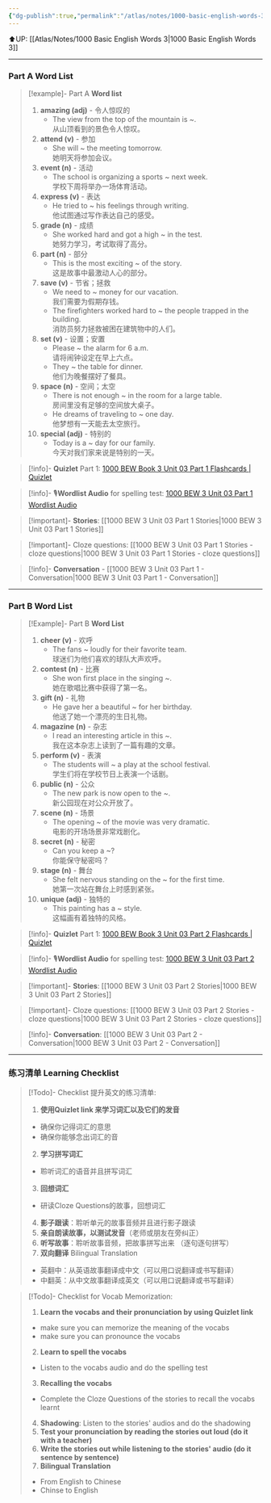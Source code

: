 ```yaml
---
{"dg-publish":true,"permalink":"/atlas/notes/1000-basic-english-words-3-unit-03/"}
---
```


⬆️UP: [[Atlas/Notes/1000 Basic English Words 3\|1000 Basic English Words 3]]

---
### Part A Word List


> [!example]- Part A **Word list**
> 1. **amazing (adj)** - 令人惊叹的
>     - The view from the top of the mountain is ~.  
>         从山顶看到的景色令人惊叹。
> 2. **attend (v)** - 参加
>     - She will ~ the meeting tomorrow.  
>         她明天将参加会议。
> 3. **event (n)** - 活动
>     - The school is organizing a sports ~ next week.  
>         学校下周将举办一场体育活动。
> 4. **express (v)** - 表达
>     - He tried to ~ his feelings through writing.  
>         他试图通过写作表达自己的感受。
> 5. **grade (n)** - 成绩
>     - She worked hard and got a high ~ in the test.  
>         她努力学习，考试取得了高分。
> 6. **part (n)** - 部分
>     - This is the most exciting ~ of the story.  
>         这是故事中最激动人心的部分。
> 7. **save (v)** - 节省；拯救
>     - We need to ~ money for our vacation.  
>         我们需要为假期存钱。
>     - The firefighters worked hard to ~ the people trapped in the building.  
>         消防员努力拯救被困在建筑物中的人们。
> 8. **set (v)** - 设置；安置
>     - Please ~ the alarm for 6 a.m.  
>         请将闹钟设定在早上六点。
>     - They ~ the table for dinner.  
>         他们为晚餐摆好了餐具。
> 9. **space (n)** - 空间；太空
>     - There is not enough ~ in the room for a large table.  
>         房间里没有足够的空间放大桌子。
>     - He dreams of traveling to ~ one day.  
>         他梦想有一天能去太空旅行。
> 10. **special (adj)** - 特别的
>     - Today is a ~ day for our family.  
>         今天对我们家来说是特别的一天。


> [!info]- **Quizlet** Part 1: [1000 BEW Book 3 Unit 03 Part 1 Flashcards | Quizlet](https://quizlet.com/my/1060405207/1000-bew-book-3-unit-03-part-1-flash-cards/?i=1vbzw5&x=1jqt)

> [!info]- 🎙️**Wordlist Audio** for spelling test: [1000 BEW 3 Unit 03 Part 1 Wordlist Audio]()

> [!important]- **Stories**: [[1000 BEW 3 Unit 03 Part 1 Stories\|1000 BEW 3 Unit 03 Part 1 Stories]]

> [!important]- Cloze questions: [[1000 BEW 3 Unit 03 Part 1 Stories - cloze questions\|1000 BEW 3 Unit 03 Part 1 Stories - cloze questions]]

> [!info]- **Conversation** - [[1000 BEW 3 Unit 03 Part 1 - Conversation\|1000 BEW 3 Unit 03 Part 1 - Conversation]]

---
### Part B Word List


> [!Example]- Part B **Word List**
> 1. **cheer (v)** - 欢呼
>     - The fans ~ loudly for their favorite team.  
>         球迷们为他们喜欢的球队大声欢呼。
> 2. **contest (n)** - 比赛
>     - She won first place in the singing ~.  
>         她在歌唱比赛中获得了第一名。
> 3. **gift (n)** - 礼物
>     - He gave her a beautiful ~ for her birthday.  
>         他送了她一个漂亮的生日礼物。
> 4. **magazine (n)** - 杂志
>     - I read an interesting article in this ~.  
>         我在这本杂志上读到了一篇有趣的文章。
> 5. **perform (v)** - 表演
>     - The students will ~ a play at the school festival.  
>         学生们将在学校节日上表演一个话剧。
> 6. **public (n)** - 公众
>     - The new park is now open to the ~.  
>         新公园现在对公众开放了。
> 7. **scene (n)** - 场景
>     - The opening ~ of the movie was very dramatic.  
>         电影的开场场景非常戏剧化。
> 8. **secret (n)** - 秘密
>     - Can you keep a ~?  
>         你能保守秘密吗？
> 9. **stage (n)** - 舞台
>     - She felt nervous standing on the ~ for the first time.  
>         她第一次站在舞台上时感到紧张。
> 10. **unique (adj)** - 独特的
>     - This painting has a ~ style.  
>         这幅画有着独特的风格。


> [!info]- **Quizlet** Part 1: [1000 BEW Book 3 Unit 03 Part 2 Flashcards | Quizlet](https://quizlet.com/my/1060405461/1000-bew-book-3-unit-03-part-2-flash-cards/?i=1vbzw5&x=1jqt)

> [!info]- 🎙️**Wordlist Audio** for spelling test: [1000 BEW 3 Unit 03 Part 2 Wordlist Audio](https://drive.google.com/file/d/1p-wb14kqAJSn9RKhFUwVppt_8YkEbQIt/view?usp=drive_link)

> [!important]- **Stories**: [[1000 BEW 3 Unit 03 Part 2 Stories\|1000 BEW 3 Unit 03 Part 2 Stories]]

> [!important]- Cloze questions: [[1000 BEW 3 Unit 03 Part 2 Stories - cloze questions\|1000 BEW 3 Unit 03 Part 2 Stories - cloze questions]]

> [!info]- **Conversation**: [[1000 BEW 3 Unit 03 Part 2 - Conversation\|1000 BEW 3 Unit 03 Part 2 - Conversation]]

---
### 练习清单 Learning Checklist

> [!Todo]- Checklist 提升英文的练习清单:
> 1. **使用Quizlet link 来学习词汇以及它们的发音** 
>	- 确保你记得词汇的意思 
>	- 确保你能够念出词汇的音 
> 2. **学习拼写词汇** 
>	- 聆听词汇的语音并且拼写词汇 
> 3. **回想词汇**
>	- 研读Cloze Questions的故事，回想词汇 
> 4. **影子跟读**：聆听单元的故事音频并且进行影子跟读 
> 5. **亲自朗读故事，以测试发音**（老师或朋友在旁纠正）
> 6. **听写故事**：聆听故事音频，把故事拼写出来 （逐句逐句拼写）
> 7. **双向翻译** Bilingual Translation 
>	- 英翻中：从英语故事翻译成中文（可以用口说翻译或书写翻译）
>	- 中翻英：从中文故事翻译成英文（可以用口说翻译或书写翻译）

> [!Todo]- Checklist for Vocab Memorization:
> 
> 1. **Learn the vocabs and their pronunciation by using Quizlet link**
>	- make sure you can memorize the meaning of the vocabs
>	- make sure you can pronounce the vocabs
> 2. **Learn to spell the vocabs**
>	- Listen to the vocabs audio and do the spelling test
> 3. **Recalling the vocabs**
>	- Complete the Cloze Questions of the stories to recall the vocabs learnt
> 4. **Shadowing**: Listen to the stories' audios and do the shadowing
> 5. **Test your pronunciation by reading the stories out loud (do it with a teacher)**
> 6. **Write the stories out while listening to the stories' audio (do it sentence by sentence)**
> 7. **Bilingual Translation** 
> 	- From English to Chinese
> 	- Chinse to English

